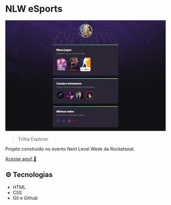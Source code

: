 # NLW eSports 


![preview](./.github/preview.png)


> Trilha Explorer 

Projeto construído no evento Next Level Week da Rocketseat.

[Acesse aqui! 💜](https://edna06.github.io/NLW-esports/) 

## ⚙️ Tecnologias 

- HTML
- CSS
- Git e Github